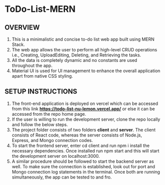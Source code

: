 # ToDo-List-MERN

## OVERVIEW

1. This is a minimalistic and concise to-do list web app built using MERN Stack.
2. The web app allows the user to perform all high-level CRUD operations i.e., Creating, UploadEditing, Deleting, and Retrieving the tasks.
3. All the data is completely dynamic and no constants are used throughout the app.
4. Material UI is used for UI management to enhance the overall application apart from native CSS styling.

## SETUP INSTRUCTIONS

1. The front-end application is deployed on vercel which can be accessed from this link **https://todo-list-nu-lemon.vercel.app/** or else it can be accessed from the repo home page.
2. If the user is willing to run the development server, clone the repo locally and follow the below steps.
3. The project folder consists of two folders **client** and **server**. The client consists of React code, whereas the server consists of Node.js, Express, and Mongo connection codes.
4. To start the frontend server, enter cd client and run npm i install the necessary dependencies. Once installed run npm start and this will start the development server on localhost:3000.
5. A similar procedure should be followed to start the backend server as well. To make sure the connection is established, look out for port and Mongo connection log statements in the terminal. Once both are running simultaneously, the app can be tested to and fro.
